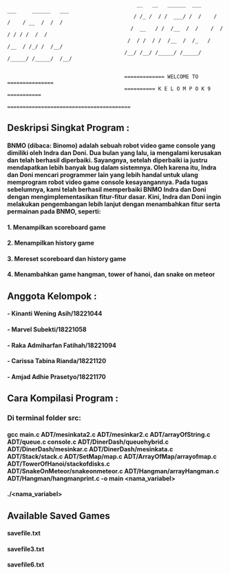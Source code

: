                                               __   __   ______  ___     ___     ______   ___
                                             / /_ /  / /  ___/ /  /    /  /    / __  /  /  /
                                            /  __   / /  /__  /  /    /  /    / / / /  /  /
                                           /  / /  / /  /__  /  /_   /  /__  / /_/ /  /__/
                                          /__/ /__/ /_____/ /_____/ /_____/ /_____/  /__/


                                          ============= WELCOME TO ===============
                                          ========== K E L O M P O K 9 ===========
                                          ========================================



## Deskripsi Singkat Program :
#### BNMO (dibaca: Binomo) adalah sebuah robot video game console yang dimiliki oleh Indra dan Doni. Dua bulan yang lalu, ia mengalami kerusakan dan telah berhasil diperbaiki. Sayangnya, setelah diperbaiki ia justru mendapatkan lebih banyak bug dalam sistemnya. Oleh karena itu, Indra dan Doni mencari programmer lain yang lebih handal untuk ulang memprogram robot video game console kesayangannya. Pada tugas sebelumnya, kami telah berhasil memperbaiki BNMO Indra dan Doni dengan mengimplementasikan fitur-fitur dasar. Kini, Indra dan Doni ingin melakukan pengembangan lebih lanjut dengan menambahkan fitur serta permainan pada BNMO, seperti:


####  1. Menampilkan scoreboard game
####  2. Menampilkan history game 
####  3. Mereset scoreboard dan history game
####  4. Menambahkan game hangman, tower of hanoi, dan snake on meteor

## Anggota Kelompok :
#### - Kinanti Wening Asih/18221044	
#### - Marvel Subekti/18221058
#### - Raka Admiharfan Fatihah/18221094
#### - Carissa Tabina Rianda/18221120
#### - Amjad Adhie Prasetyo/18221170



## Cara Kompilasi Program :
### Di terminal folder src:
#### gcc main.c ADT/mesinkata2.c ADT/mesinkar2.c ADT/arrayOfString.c ADT/queue.c console.c ADT/DinerDash/queuehybrid.c ADT/DinerDash/mesinkar.c ADT/DinerDash/mesinkata.c ADT/Stack/stack.c  ADT/SetMap/map.c ADT/ArrayOfMap/arrayofmap.c ADT/TowerOfHanoi/stackofdisks.c ADT/SnakeOnMeteor/snakeonmeteor.c ADT/Hangman/arrayHangman.c ADT/Hangman/hangmanprint.c -o main <nama_variabel>
#### ./<nama_variabel>



## Available Saved Games
#### savefile.txt
#### savefile3.txt
#### savefile6.txt


